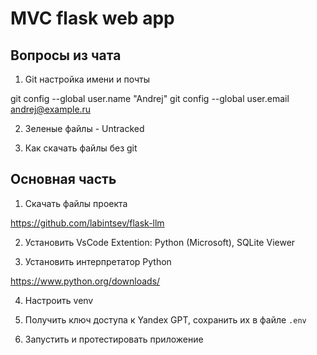 # MVC flask web app

## Вопросы из чата

1) Git настройка имени и почты

git config --global user.name "Andrej"
git config --global user.email andrej@example.ru

2) Зеленые файлы - Untracked

3) Как скачать файлы без git

## Основная часть

1) Скачать файлы проекта  

https://github.com/labintsev/flask-llm

2) Установить VsCode Extention: Python (Microsoft), SQLite Viewer

3) Установить интерпретатор Python

https://www.python.org/downloads/ 

4) Настроить venv

5) Получить ключ доступа к Yandex GPT, сохранить их в файле `.env`

6) Запустить и протестировать приложение

